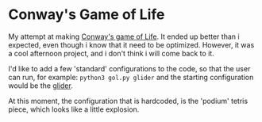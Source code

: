 # Conway's Game of Life

My attempt at making [Conway's game of Life](https://en.wikipedia.org/wiki/Conway%27s_Game_of_Life). It ended up better than i expected, even though i know that it need to be optimized. However, it was a cool afternoon project, and i don't think i will come back to it.

I'd like to add a few 'standard' configurations to the code, so that the user can run, for example:
`python3 gol.py glider`
and the starting configuration would be the [glider](https://en.wikipedia.org/wiki/Conway%27s_Game_of_Life#/media/File:Game_of_life_animated_glider.gif). 

At this moment, the configuration that is hardcoded, is the 'podium' tetris piece, which looks like a little explosion.